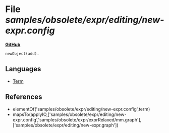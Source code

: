 # File _samples/obsolete/expr/editing/new-expr.config_
**[GitHub](https://github.com/softlang/yas/blob/master/samples/obsolete/expr/editing/new-expr.config)**
```
newObject(add).
```

## Languages
* [Term](../languages/Term.md)

## References
* elementOf('samples/obsolete/expr/editing/new-expr.config',term)
* mapsTo(applyIO,['samples/obsolete/expr/editing/new-expr.config','samples/obsolete/expr/exprRelaxed/mm.graph'],['samples/obsolete/expr/editing/new-expr.graph'])
